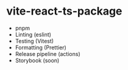 # vite-react-ts-package

-   pnpm
-   Linting (eslint)
-   Testing (Vitest)
-   Formatting (Prettier)
-   Release pipeline (actions)
-   Storybook (soon)

